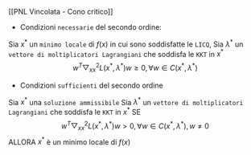 [[PNL Vincolata - Cono critico]]
- Condizioni `necessarie` del secondo ordine:

Sia $x^*$ un `minimo locale` di $f(x)$ in cui sono soddisfatte le `LICQ`,
Sia $\lambda^*$ un `vettore di moltiplicatori Lagrangiani` che soddisfa le `KKT` in $x^*$
$$w^T\bigtriangledown^2_{xx}L(x^*, \lambda^*)w \geq 0, \forall w \in C(x^*, \lambda^*)$$
- Condizioni `sufficienti` del secondo ordine

Sia $x^*$ una `soluzione ammissibile`
Sia $\lambda^*$ un `vettore di moltiplicatori Lagrangiani` che soddisfa le `KKT` in $x^*$
SE 
$$w^T\bigtriangledown^2_{xx}L(x^*, \lambda^*)w > 0, \forall w \in C(x^*, \lambda^*), w \neq 0$$
ALLORA $x^*$ è un minimo locale di $f(x)$
